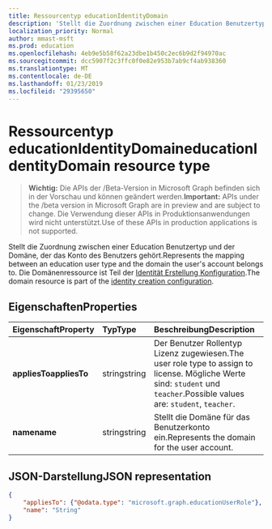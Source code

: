 ```yaml
---
title: Ressourcentyp educationIdentityDomain
description: 'Stellt die Zuordnung zwischen einer Education Benutzertyp und der Domäne, der das Konto des Benutzers gehört. Die Domänenressource ist Teil der Identity-Konfiguration erstellen. '
localization_priority: Normal
author: mmast-msft
ms.prod: education
ms.openlocfilehash: 4eb9e5b58f62a23dbe1b450c2ec6b9d2f94970ac
ms.sourcegitcommit: dcc5907f2c3ffc0f0e82e953b7ab9cf4ab938360
ms.translationtype: MT
ms.contentlocale: de-DE
ms.lasthandoff: 01/23/2019
ms.locfileid: "29395650"
---
```

# <a name="educationidentitydomain-resource-type"></a><span data-ttu-id="074a9-104">Ressourcentyp educationIdentityDomain</span><span class="sxs-lookup"><span data-stu-id="074a9-104">educationIdentityDomain resource type</span></span>

> <span data-ttu-id="074a9-105">**Wichtig:** Die APIs der /Beta-Version in Microsoft Graph befinden sich in der Vorschau und können geändert werden.</span><span class="sxs-lookup"><span data-stu-id="074a9-105">**Important:** APIs under the /beta version in Microsoft Graph are in preview and are subject to change.</span></span> <span data-ttu-id="074a9-106">Die Verwendung dieser APIs in Produktionsanwendungen wird nicht unterstützt.</span><span class="sxs-lookup"><span data-stu-id="074a9-106">Use of these APIs in production applications is not supported.</span></span>

<span data-ttu-id="074a9-107">Stellt die Zuordnung zwischen einer Education Benutzertyp und der Domäne, der das Konto des Benutzers gehört.</span><span class="sxs-lookup"><span data-stu-id="074a9-107">Represents the mapping between an education user type and the domain the user's account belongs to.</span></span> <span data-ttu-id="074a9-108">Die Domänenressource ist Teil der [Identität Erstellung Konfiguration](educationidentitycreationconfiguration.md).</span><span class="sxs-lookup"><span data-stu-id="074a9-108">The domain resource is part of the [identity creation configuration](educationidentitycreationconfiguration.md).</span></span> 

## <a name="properties"></a><span data-ttu-id="074a9-109">Eigenschaften</span><span class="sxs-lookup"><span data-stu-id="074a9-109">Properties</span></span>

| <span data-ttu-id="074a9-110">Eigenschaft</span><span class="sxs-lookup"><span data-stu-id="074a9-110">Property</span></span> | <span data-ttu-id="074a9-111">Typ</span><span class="sxs-lookup"><span data-stu-id="074a9-111">Type</span></span> | <span data-ttu-id="074a9-112">Beschreibung</span><span class="sxs-lookup"><span data-stu-id="074a9-112">Description</span></span> |
|:-|:-|:-|
| <span data-ttu-id="074a9-113">**appliesTo**</span><span class="sxs-lookup"><span data-stu-id="074a9-113">**appliesTo**</span></span> | <span data-ttu-id="074a9-114">string</span><span class="sxs-lookup"><span data-stu-id="074a9-114">string</span></span> |  <span data-ttu-id="074a9-115">Der Benutzer Rollentyp Lizenz zugewiesen.</span><span class="sxs-lookup"><span data-stu-id="074a9-115">The user role type to assign to license.</span></span> <span data-ttu-id="074a9-116">Mögliche Werte sind: `student` und `teacher`.</span><span class="sxs-lookup"><span data-stu-id="074a9-116">Possible values are: `student`, `teacher`.</span></span>      |
| <span data-ttu-id="074a9-117">**name**</span><span class="sxs-lookup"><span data-stu-id="074a9-117">**name**</span></span> | <span data-ttu-id="074a9-118">string</span><span class="sxs-lookup"><span data-stu-id="074a9-118">string</span></span> |  <span data-ttu-id="074a9-119">Stellt die Domäne für das Benutzerkonto ein.</span><span class="sxs-lookup"><span data-stu-id="074a9-119">Represents the domain for the user account.</span></span>         |

## <a name="json-representation"></a><span data-ttu-id="074a9-120">JSON-Darstellung</span><span class="sxs-lookup"><span data-stu-id="074a9-120">JSON representation</span></span>
<!-- {
  "blockType": "resource",
  "optionalProperties": [

  ],
  "@odata.type": "microsoft.graph.educationIdentityDomain"
}-->

```json
{
    "appliesTo": {"@odata.type": "microsoft.graph.educationUserRole"},
    "name": "String"
}
```

